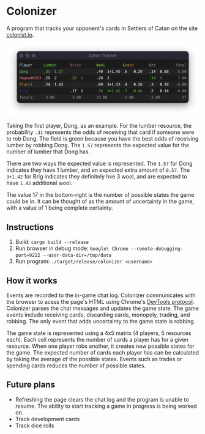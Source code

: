 
# Colonizer

A program that tracks your opponent's cards in Settlers of Catan on the site [colonist.io](https://colonist.io).

![screenshot](images/screenshot.png)

Taking the first player, Dong, as an example. For the lumber resource, the probability `.31` represents the odds of receiving that card if someone were to rob Dong. The field is green because you have the best odds of receiving lumber by robbing Dong. The `1.57` represents the expected value for the number of lumber that Dong has.

There are two ways the expected value is represented. The `1.57` for Dong indicates they have 1 lumber, and an expected extra amount of `0.57`. The `3+1.42` for Brig indicates they definitely hve 3 wool, and are expected to have `1.42` additional wool. 

The value 17 in the bottom-right is the number of possible states the game could be in. It can be thought of as the amount of uncertainty in the game, with a value of 1 being complete certainty.


## Instructions

1. Build: `cargo build --release`
2. Run browser in debug mode: `Google\ Chrome --remote-debugging-port=9222 --user-data-dir=/tmp/data`
3. Run program: `./target/release/colonizer <username>`

## How it works

Events are recorded to the in-game chat log. Colonizer communicates with the browser to acess the page's HTML using Chrome's [DevTools protocol](https://chromedevtools.github.io/devtools-protocol/). Colonizer parses the chat messages and updates the game state. The game events include receiving cards, discarding cards, monopoly, trading, and robbing. The only event that adds uncertainty to the game state is robbing.

The game state is represented using a 4x5 matrix (4 players, 5 resources each). Each cell represents the number of cards a player has for a given resource. When one player robs another, it creates new possible states for the game. The expected number of cards each player has can be calculated by taking the average of the possible states. Events such as trades or spending cards reduces the number of possible states.


## Future plans

- Refreshing the page clears the chat log and the program is unable to resume. The ability to start tracking a game in progress is being worked on.
- Track development cards
- Track dice rolls
